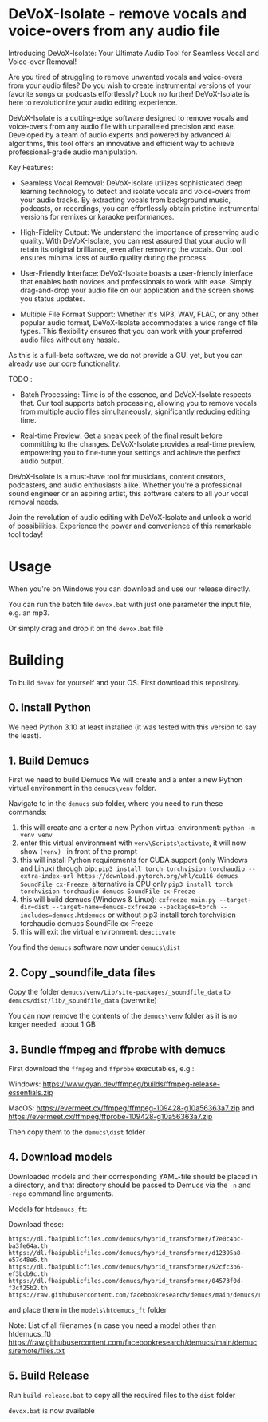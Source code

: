 # DeVoX-Isolate - remove vocals and voice-overs from any audio file

Introducing DeVoX-Isolate: Your Ultimate Audio Tool for Seamless Vocal and Voice-over Removal!

Are you tired of struggling to remove unwanted vocals and voice-overs from your audio files? Do you wish to create instrumental versions of your favorite songs or podcasts effortlessly? Look no further! DeVoX-Isolate is here to revolutionize your audio editing experience.

DeVoX-Isolate is a cutting-edge software designed to remove vocals and voice-overs from any audio file with unparalleled precision and ease. Developed by a team of audio experts and powered by advanced AI algorithms, this tool offers an innovative and efficient way to achieve professional-grade audio manipulation.

Key Features:

*    Seamless Vocal Removal: DeVoX-Isolate utilizes sophisticated deep learning technology to detect and isolate vocals and voice-overs from your audio tracks. By extracting vocals from background music, podcasts, or recordings, you can effortlessly obtain pristine instrumental versions for remixes or karaoke performances.

*    High-Fidelity Output: We understand the importance of preserving audio quality. With DeVoX-Isolate, you can rest assured that your audio will retain its original brilliance, even after removing the vocals. Our tool ensures minimal loss of audio quality during the process.

*    User-Friendly Interface: DeVoX-Isolate boasts a user-friendly interface that enables both novices and professionals to work with ease. Simply drag-and-drop your audio file on our application and the screen shows you status updates.

*    Multiple File Format Support: Whether it's MP3, WAV, FLAC, or any other popular audio format, DeVoX-Isolate accommodates a wide range of file types. This flexibility ensures that you can work with your preferred audio files without any hassle.

As this is a full-beta software, we do not provide a GUI yet, but you can already use our core functionality.

TODO : 
*	Batch Processing: Time is of the essence, and DeVoX-Isolate respects that. Our tool supports batch processing, allowing you to remove vocals from multiple audio files simultaneously, significantly reducing editing time.

*	Real-time Preview: Get a sneak peek of the final result before committing to the changes. DeVoX-Isolate provides a real-time preview, empowering you to fine-tune your settings and achieve the perfect audio output.

DeVoX-Isolate is a must-have tool for musicians, content creators, podcasters, and audio enthusiasts alike. Whether you're a professional sound engineer or an aspiring artist, this software caters to all your vocal removal needs.

Join the revolution of audio editing with DeVoX-Isolate and unlock a world of possibilities. Experience the power and convenience of this remarkable tool today!

# Usage

When you're on Windows you can download and use our release directly.

You can run the batch file `devox.bat` with just one parameter the input file, e.g. an mp3.

Or simply drag and drop it on the `devox.bat` file

# Building

To build `devox` for yourself and your OS. First download this repository.

## 0. Install Python

We need Python 3.10 at least installed (it was tested with this version to say the least).

## 1. Build Demucs

First we need to build Demucs
We will create and a enter a new Python virtual environment in the `demucs\venv` folder.

Navigate to in the `demucs` sub folder, where you need to run these commands:
1. this will create and a enter a new Python virtual environment: `python -m venv venv`
2. enter this virtual environment with `venv\Scripts\activate`, it will now show `(venv) ` in front of the prompt
3. this will install Python requirements for CUDA support (only Windows and Linux) through pip: `pip3 install torch torchvision torchaudio --extra-index-url https://download.pytorch.org/whl/cu116 demucs SoundFile cx-Freeze`, alternative is CPU only `pip3 install torch torchvision torchaudio demucs SoundFile cx-Freeze`
4. this will build demucs (Windows & Linux): `cxfreeze main.py --target-dir=dist --target-name=demucs-cxfreeze --packages=torch --includes=demucs.htdemucs`
or without pip3 install torch torchvision torchaudio demucs SoundFile cx-Freeze
5. this will exit the virtual environment: `deactivate`

You find the `demucs` software now under `demucs\dist`

## 2. Copy _soundfile_data files

Copy the folder `demucs/venv/Lib/site-packages/_soundfile_data` to `demucs/dist/lib/_soundfile_data` (overwrite)

You can now remove the contents of the `demucs\venv` folder as it is no longer needed, about 1 GB

## 3. Bundle ffmpeg and ffprobe with demucs


First download the `ffmpeg` and `ffprobe` executables, e.g.:

Windows: https://www.gyan.dev/ffmpeg/builds/ffmpeg-release-essentials.zip

MacOS: https://evermeet.cx/ffmpeg/ffmpeg-109428-g10a56363a7.zip and https://evermeet.cx/ffmpeg/ffprobe-109428-g10a56363a7.zip

Then copy them to the `demucs\dist` folder

## 4. Download models

Downloaded models and their corresponding YAML-file should be placed in a directory, and that directory should be passed to Demucs via the `-n` and `--repo` command line arguments.

Models for `htdemucs_ft`:

Download these:

    https://dl.fbaipublicfiles.com/demucs/hybrid_transformer/f7e0c4bc-ba3fe64a.th
    https://dl.fbaipublicfiles.com/demucs/hybrid_transformer/d12395a8-e57c48e6.th
    https://dl.fbaipublicfiles.com/demucs/hybrid_transformer/92cfc3b6-ef3bcb9c.th
    https://dl.fbaipublicfiles.com/demucs/hybrid_transformer/04573f0d-f3cf25b2.th
    https://raw.githubusercontent.com/facebookresearch/demucs/main/demucs/remote/htdemucs_ft.yaml

and place them in the `models\htdemucs_ft` folder

Note: List of all filenames (in case you need a model other than htdemucs_ft) https://raw.githubusercontent.com/facebookresearch/demucs/main/demucs/remote/files.txt

## 5. Build Release

Run `build-release.bat` to copy all the required files to the `dist` folder

`devox.bat` is now available